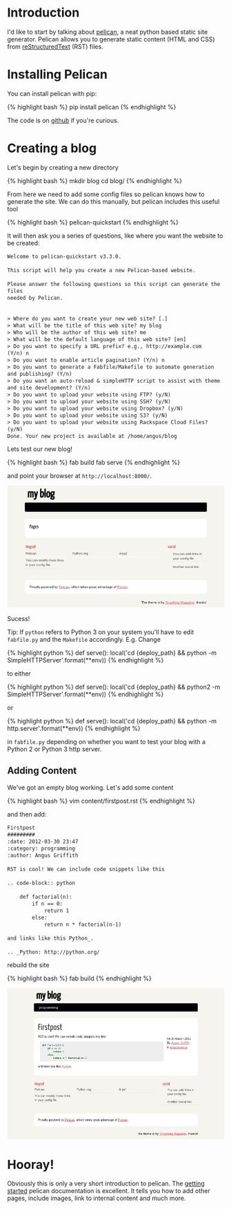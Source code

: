 # Introduction
I'd like to start by talking about [pelican](http://docs.getpelican.com/), a
neat python based static site generator.
Pelican allows you to generate static content (HTML and CSS) from
[reStructuredText](http://docutils.sourceforge.net/rst.html) (RST) files.


# Installing Pelican
You can install pelican with pip:

{% highlight bash %}
pip install pelican
{% endhighlight %}

The code is on [github](https://github.com/getpelican/pelican/) if you're curious.

# Creating a blog
Let's begin by creating a new directory

{% highlight bash %}
mkdir blog
cd blog/
{% endhighlight %}

From here we need to add some config files so pelican knows how to generate
the site.
We can do this manually, but pelican includes this useful tool

{% highlight bash %}
pelican-quickstart
{% endhighlight %}

It will then ask you a series of questions, like where you want the website
to be created:

    Welcome to pelican-quickstart v3.3.0.
    
    This script will help you create a new Pelican-based website.
    
    Please answer the following questions so this script can generate the files
    needed by Pelican.
    
        
    > Where do you want to create your new web site? [.] 
    > What will be the title of this web site? my blog
    > Who will be the author of this web site? me
    > What will be the default language of this web site? [en] 
    > Do you want to specify a URL prefix? e.g., http://example.com   (Y/n) n
    > Do you want to enable article pagination? (Y/n) n
    > Do you want to generate a Fabfile/Makefile to automate generation and publishing? (Y/n) 
    > Do you want an auto-reload & simpleHTTP script to assist with theme and site development? (Y/n) 
    > Do you want to upload your website using FTP? (y/N) 
    > Do you want to upload your website using SSH? (y/N) 
    > Do you want to upload your website using Dropbox? (y/N) 
    > Do you want to upload your website using S3? (y/N) 
    > Do you want to upload your website using Rackspace Cloud Files? (y/N) 
    Done. Your new project is available at /home/angus/blog

Lets test our new blog!

{% highlight bash %}
fab build
fab serve
{% endhighlight %}

and point your browser at `http://localhost:8000/`.

![myblog.png](/assets/myblog.png)

Sucess!

Tip:
If `python` refers to Python 3 on your system you'll have to edit `fabfile.py`
and the `Makefile` accordingly.
E.g. Change


{% highlight python %}
def serve():
    local('cd {deploy_path} && python -m SimpleHTTPServer'.format(**env))
{% endhighlight %}

to either

{% highlight python %}
    def serve():
        local('cd {deploy_path} && python2 -m SimpleHTTPServer'.format(**env))
{% endhighlight %}

or
    
{% highlight python %}
    def serve():
        local('cd {deploy_path} && python -m http.server'.format(**env))
{% endhighlight %}

in `fabfile.py` depending on whether you want to test your blog with a
Python 2 or Python 3 http server.

Adding Content
--------------
We've got an empty blog working. Let's add some content

{% highlight bash %}
vim content/firstpost.rst
{% endhighlight %}

and then add:

    Firstpost
    #########
    :date: 2012-03-30 23:47
    :category: programming
    :author: Angus Griffith
    
    RST is cool! We can include code snippets like this
    
    .. code-block:: python
    
        def factorial(n):
            if n == 0:
                return 1
            else:
                return n * factorial(n-1)
    
    and links like this Python_.
    
    .. _Python: http://python.org/

rebuild the site


{% highlight bash %}
fab build
{% endhighlight %}

![firstpost.png](/assets/firstpost.png)

# Hooray!

Obviously this is only a very short introduction to pelican.
The [getting started](http://docs.getpelican.com/en/3.3.0/getting_started.html)
 pelican documentation is excellent.
It tells you how to add other pages, include images,
link to internal content and much more.
